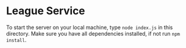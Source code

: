 # League Service

To start the server on your local machine, type `node index.js` in this directory. Make sure you have all dependencies installed, if not run `npm install`.
